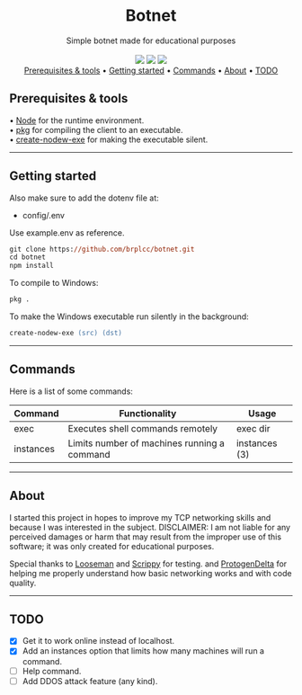 <div align="center">
<h1>Botnet</h1>
Simple botnet made for educational purposes
<br>
<br>
<img src="https://img.shields.io/github/license/brplcc/botnet">
<img src="https://img.shields.io/github/last-commit/brplcc/botnet">
<img src="https://img.shields.io/github/languages/code-size/brplcc/botnet">
  

<br>
</div>

<div align="center">
<a href="#prerequisites">Prerequisites & tools</a> •
<a href="#getting-started">Getting started</a> •
<a href="#commands">Commands</a> •
<a href="#about">About</a> •
<a href="#TODO">TODO</a>
</div>

<h2 id="prerequisites">Prerequisites & tools</h2>
• <a href="https://nodejs.org/en/download">Node</a> for the runtime environment.
<br/>
• <a href="https://github.com/vercel/pkg">pkg</a> for compiling the client to an executable.
<br/>
• <a href="https://github.com/s-h-a-d-o-w/create-nodew-exe">create-nodew-exe</a> for making the executable silent.

---------------

<h2 id="Getting-started">Getting started</h2>

Also make sure to add the dotenv file at:
- config/.env

Use example.env as reference.

```ps 
git clone https://github.com/brplcc/botnet.git
cd botnet
npm install
```

To compile to Windows:

```ps
pkg .
```

To make the Windows executable run silently in the background: 

```ps
create-nodew-exe (src) (dst)
```
---------------

<h2 id="commands">Commands</h2>

Here is a list of some commands:

| Command   | Functionality                               | Usage              |
| --------- | ------------------------------------------- | ------------------ |
| exec      | Executes shell commands remotely            | exec dir           |
| instances | Limits number of machines running a command | instances (3)      |

---------------

<h2 id="about">About</h2>

I started this project in hopes to improve my TCP networking skills and because I was interested in the subject. DISCLAIMER: I am not liable for any perceived damages or harm that may result from the improper use of this software; it was only created for educational purposes.

Special thanks to [Looseman](https://github.com/glitch-911) and [Scrippy](https://github.com/Scrippy) for testing. and [ProtogenDelta](https://github.com/ProtogenDelta) for helping me properly understand how basic networking works and with code quality.

---------------

<h2 id="TODO">TODO</h2>

- [X] Get it to work online instead of localhost.
- [X] Add an instances option that limits how many machines will run a command.
- [ ] Help command.
- [ ] Add DDOS attack feature (any kind).
